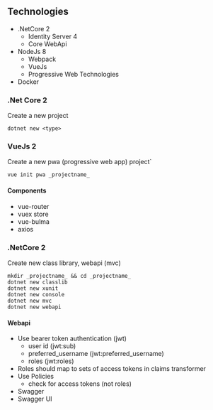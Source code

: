 ## Technologies
* .NetCore 2
  * Identity Server 4
  * Core WebApi
* NodeJs 8
  * Webpack
  * VueJs
  * Progressive Web Technologies
* Docker

### .Net Core 2
Create a new project
````
dotnet new <type>
````

### VueJs 2
Create a new pwa (progressive web app) project`
````
vue init pwa _projectname_
````
#### Components
* vue-router
* vuex store
* vue-bulma
* axios

### .NetCore 2
Create new class library, webapi (mvc)

````
mkdir _projectname_ && cd _projectname_
dotnet new classlib
dotnet new xunit
dotnet new console
dotnet new mvc
dotnet new webapi
````

#### Webapi ####
* Use bearer token authentication (jwt)
  * user id (jwt:sub)
  * preferred_username (jwt:preferred_username)
  * roles (jwt:roles)
* Roles should map to sets of access tokens in claims transformer
* Use Policies
  * check for access tokens (not roles)
* Swagger
* Swagger UI

